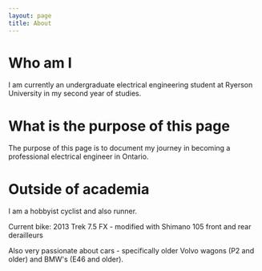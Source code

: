 ```yaml
---
layout: page
title: About
---
```


# Who am I
I am currently an undergraduate electrical engineering student at Ryerson University in my second year of studies.

# What is the purpose of this page

The purpose of this page is to document my journey in becoming a professional electrical engineer in Ontario.

# Outside of academia
I am a hobbyist cyclist and also runner.

Current bike: 2013 Trek 7.5 FX - modified with Shimano 105 front and rear derailleurs 

Also very passionate about cars - specifically older Volvo wagons (P2 and older) and BMW's (E46 and older).

